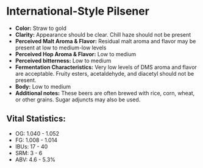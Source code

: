 # International-Style Pilsener

- **Color:** Straw to gold
- **Clarity:** Appearance should be clear. Chill haze should not be present
- **Perceived Malt Aroma & Flavor:** Residual malt aroma and flavor may be present at low to medium-low levels
- **Perceived Hop Aroma & Flavor:** Low to medium
- **Perceived bitterness:** Low to medium
- **Fermentation Characteristics:** Very low levels of DMS aroma and flavor are acceptable. Fruity esters, acetaldehyde, and diacetyl should not be present.
- **Body:** Low to medium
- **Additional notes:** These beers are often brewed with rice, corn, wheat, or other grains. Sugar adjuncts may also be used.

## Vital Statistics:

- OG: 1.040 - 1.052
- FG: 1.008 - 1.014
- IBUs: 17 - 40
- SRM: 3 - 6
- ABV: 4.6 - 5.3%
